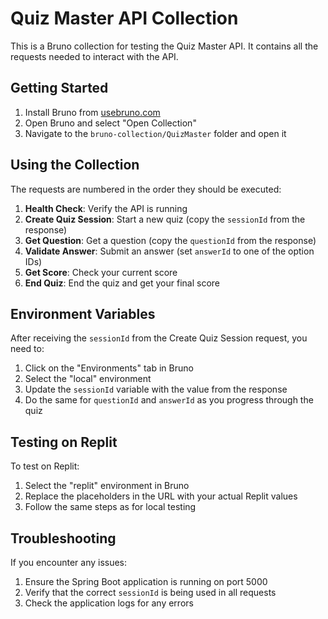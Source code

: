 # Quiz Master API Collection

This is a Bruno collection for testing the Quiz Master API. It contains all the requests needed to interact with the API.

## Getting Started

1. Install Bruno from [usebruno.com](https://www.usebruno.com/)
2. Open Bruno and select "Open Collection"
3. Navigate to the `bruno-collection/QuizMaster` folder and open it

## Using the Collection

The requests are numbered in the order they should be executed:

1. **Health Check**: Verify the API is running
2. **Create Quiz Session**: Start a new quiz (copy the `sessionId` from the response)
3. **Get Question**: Get a question (copy the `questionId` from the response)
4. **Validate Answer**: Submit an answer (set `answerId` to one of the option IDs)
5. **Get Score**: Check your current score
6. **End Quiz**: End the quiz and get your final score

## Environment Variables

After receiving the `sessionId` from the Create Quiz Session request, you need to:

1. Click on the "Environments" tab in Bruno
2. Select the "local" environment
3. Update the `sessionId` variable with the value from the response
4. Do the same for `questionId` and `answerId` as you progress through the quiz

## Testing on Replit

To test on Replit:

1. Select the "replit" environment in Bruno
2. Replace the placeholders in the URL with your actual Replit values
3. Follow the same steps as for local testing

## Troubleshooting

If you encounter any issues:

1. Ensure the Spring Boot application is running on port 5000
2. Verify that the correct `sessionId` is being used in all requests
3. Check the application logs for any errors